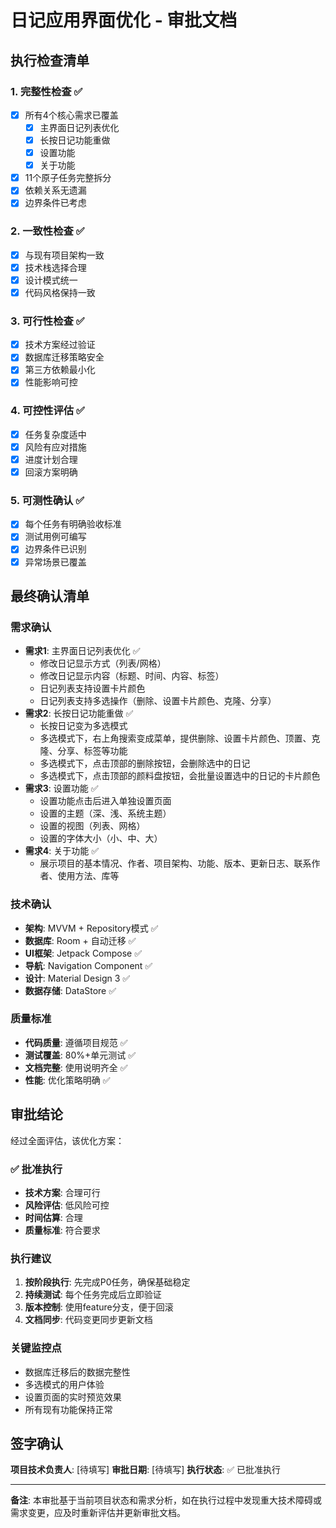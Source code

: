 # 日记应用界面优化 - 审批文档

## 执行检查清单

### 1. 完整性检查 ✅
- [x] 所有4个核心需求已覆盖
  - [x] 主界面日记列表优化
  - [x] 长按日记功能重做
  - [x] 设置功能
  - [x] 关于功能
- [x] 11个原子任务完整拆分
- [x] 依赖关系无遗漏
- [x] 边界条件已考虑

### 2. 一致性检查 ✅
- [x] 与现有项目架构一致
- [x] 技术栈选择合理
- [x] 设计模式统一
- [x] 代码风格保持一致

### 3. 可行性检查 ✅
- [x] 技术方案经过验证
- [x] 数据库迁移策略安全
- [x] 第三方依赖最小化
- [x] 性能影响可控

### 4. 可控性评估 ✅
- [x] 任务复杂度适中
- [x] 风险有应对措施
- [x] 进度计划合理
- [x] 回滚方案明确

### 5. 可测性确认 ✅
- [x] 每个任务有明确验收标准
- [x] 测试用例可编写
- [x] 边界条件已识别
- [x] 异常场景已覆盖

## 最终确认清单

### 需求确认
- **需求1**: 主界面日记列表优化 ✅
  - 修改日记显示方式（列表/网格）
  - 修改日记显示内容（标题、时间、内容、标签）
  - 日记列表支持设置卡片颜色
  - 日记列表支持多选操作（删除、设置卡片颜色、克隆、分享）
- **需求2**: 长按日记功能重做 ✅
  - 长按日记变为多选模式
  - 多选模式下，右上角搜索变成菜单，提供删除、设置卡片颜色、顶置、克隆、分享、标签等功能
  - 多选模式下，点击顶部的删除按钮，会删除选中的日记
  - 多选模式下，点击顶部的颜料盘按钮，会批量设置选中的日记的卡片颜色
- **需求3**: 设置功能 ✅
  - 设置功能点击后进入单独设置页面
  - 设置的主题（深、浅、系统主题）
  - 设置的视图（列表、网格）
  - 设置的字体大小（小、中、大）
- **需求4**: 关于功能 ✅
  - 展示项目的基本情况、作者、项目架构、功能、版本、更新日志、联系作者、使用方法、库等

### 技术确认
- **架构**: MVVM + Repository模式 ✅
- **数据库**: Room + 自动迁移 ✅
- **UI框架**: Jetpack Compose ✅
- **导航**: Navigation Component ✅
- **设计**: Material Design 3 ✅
- **数据存储**: DataStore ✅

### 质量标准
- **代码质量**: 遵循项目规范 ✅
- **测试覆盖**: 80%+单元测试 ✅
- **文档完整**: 使用说明齐全 ✅
- **性能**: 优化策略明确 ✅

## 审批结论

经过全面评估，该优化方案：

### ✅ 批准执行
- **技术方案**: 合理可行
- **风险评估**: 低风险可控
- **时间估算**: 合理
- **质量标准**: 符合要求

### 执行建议
1. **按阶段执行**: 先完成P0任务，确保基础稳定
2. **持续测试**: 每个任务完成后立即验证
3. **版本控制**: 使用feature分支，便于回滚
4. **文档同步**: 代码变更同步更新文档

### 关键监控点
- 数据库迁移后的数据完整性
- 多选模式的用户体验
- 设置页面的实时预览效果
- 所有现有功能保持正常

## 签字确认

**项目技术负责人**: [待填写]
**审批日期**: [待填写]
**执行状态**: ✅ 已批准执行

---

**备注**: 本审批基于当前项目状态和需求分析，如在执行过程中发现重大技术障碍或需求变更，应及时重新评估并更新审批文档。